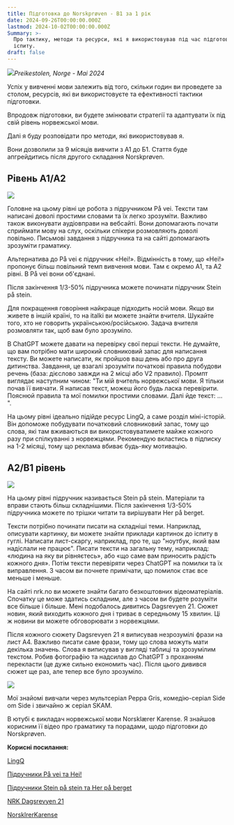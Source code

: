 ```yaml
---
title: Підготовка до Norskprøven - B1 за 1 рік
date: 2024-09-26T00:00:00.000Z
lastmod: 2024-10-02T00:00:00.000Z
Summary: >-
  Про тактику, методи та ресурси, які я використовував під час підготовки до
  іспиту.
draft: false
---
```


![](/img/norskproven-preparing/prikestolen-may-2024.webp)*Preikestolen, Norge - Mai 2024*

Успіх у вивченні мови залежить від того, скільки годин ви проведете за столом, ресурсів, які ви використовуєте та ефективності тактики підготовки.

Впродовж підготовки, ви будете змінювати стратегії та адаптувати їх під свій рівень норвежської мови.

Далі я буду розповідати про методи, які використовував я.

Вони дозволили за 9 місяців вивчити з А1 до Б1. Стаття буде апгрейдитись після другого складання Norskprøven.

## Рівень А1/А2

![](/img/norskproven-preparing/photo_2024-10-05_17-26-20.jpg)

Головне на цьому рівні це робота з підручником På vei. Тексти там написані доволі простими словами та їх легко зрозуміти. Важливо також виконувати аудіовправи на вебсайті.  Вони допомагають почати сприймати мову на слух, оскільки спікери розмовляють доволі повільно. Письмові завдання з підручника та на сайті допомагають зрозуміти граматику.

Альтернатива до På vei є підручник «Hei!». Відмінність в тому, що «Hei!» пропонує більш повільний темп вивчення мови. Там є окремо А1, та А2 рівні. В På vei вони об'єднані.

Після закінчення 1/3-50% підручника можете починати підручник Stein på stein.

Для покращення говоріння найкраще підходить носій мови. Якщо ви живете в іншій країні, то на italki ви можете знайти вчителя. Шукайте того, хто не говорить українською/російською. Задача вчителя розмовляти так, щоб вам було зрозуміло.

В ChatGPT можете давати на перевірку свої перші тексти. Не думайте, що вам потрібно мати широкий словниковий запас для написання тексту. Ви можете написати, як пройшов ваш день або про друга дитинства. Завдання, це взагалі зрозуміти початкові правила побудови речень (база: дієслово завжди на 2 місці або V2 правило). Промпт виглядає наступним чином: "Ти мій вчитель норвежської мови. Я тільки почав її вивчати. Я написав текст, можеш його будь ласка перевірити. Пояснюй правила та мої помилки простими словами. Далі йде текст: ... ".

На цьому рівні ідеально підійде ресурс LingQ, а саме розділ міні-історій. Він допоможе побудувати початковий словниковий запас, тому що слова, які там вживаються ви використовуватимете майже кожного разу при спілкуванні з норвежцями. Рекомендую вкластись в підписку на 1-2 місяці, тому що реклама вбиває будь-яку мотивацію.

## A2/B1 рівень

![](/img/norskproven-preparing/photo_2024-10-05_17-26-21.jpg)

На цьому рівні підручник називається Stein på stein. Матеріали та вправи стають більш складнішими. Після закінчення 1/3-50% підручника можете по трішки читати та вирішувати Her på berget.

Тексти потрібно починати писати на складніші теми. Наприклад, описувати картинку, ви можете знайти приклади картинок до іспиту в гуглі. Написати лист-скаргу, наприклад, про те, що "ноутбук, який вам надіслали не працює". Писати тексти на загальну тему, наприклад: «людина на яку ви рівняєтесь», або «що саме вам приносить радість кожного дня». Потім тексти перевіряти через ChatGPT на помилки та їх виправлення. З часом ви почнете примічати, що помилок стає все меньше і меньше.

На сайті nrk.no ви можете знайти багато безкоштовних відеоматеріалів. Спочатку це може здатись складним, але з часом ви будете розуміти все більше і більше. Мені подобалось дивитись Dagsrevyen 21. Сюжет новин, який виходить кожного дня і триває в середньому 15 хвилин. Ці ж новини ви можете обговорювати з норвежцями.

Після кожного сюжету Dagsrevyen 21 я виписував незрозумілі фрази на лист А4. Важливо писати саме фрази, тому що слова можуть мати декілька значень. Слова я виписував у вигляді таблиці та зрозумілим текстом. Робив фотографію та надсилав до ChatGPT з проханням перекласти (це дуже сильно економить час). Після цього дивився сюжет ще раз, але тепер все було зрозуміло.

![](/img/norskproven-preparing/photo_2024-10-05_17-52-04.jpg)

Мої знайомі вивчали через мультсеріал Peppa Gris, комедію-серіал Side om Side і звичайно ж серіал SKAM.

В ютубі є викладач норвежської мови Norsklærer Karense. Я знайшов корисним її відео про граматику та порадами, щодо підготовки до Norskprøven.

**Корисні посилання:**

[LingQ](https://www.lingq.com/)

[Підручники På vei та Hei!](https://utdanning.cappelendamm.no/norsk-som-andresprak/norsk-for-nybegynnere-a1-a2)

[Підручники Stein på stein та Her på berget](https://utdanning.cappelendamm.no/norsk-som-andresprak/norsk-for-viderekomne-b1-c1)

[NRK Dagsrevyen 21](https://tv.nrk.no/serie/dagsrevyen-21)

[NorsklrerKarense](https://www.youtube.com/@NorsklrerKarense)

